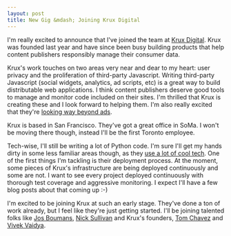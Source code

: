```yaml
---
layout: post
title: New Gig &mdash; Joining Krux Digital
---
```


I'm really excited to announce that I've joined the team at [Krux Digital](http://www.kruxdigital.com). Krux was founded last year and have since been busy building products that help content publishers responsibly manage their consumer data. 

Krux's work touches on two areas very near and dear to my heart: user privacy and the proliferation of third-party Javascript. Writing third-party Javascript (social widgets, analytics, ad scripts, etc) is a great way to build distributable web applications. I think content publishers deserve good tools to manage and monitor code included on their sites. I'm thrilled that Krux is creating these and I look forward to helping them. I'm also really excited that they're [looking way beyond ads](http://www.kruxdigital.com/broadcasts/toms_blog/time_to_move_beyond_the_ad_frontier/).

Krux is based in San Francisco. They've got a great office in SoMa. I won't be moving there though, instead I'll be the first Toronto employee.

Tech-wise, I'll still be writing a lot of Python code. I'm sure I'll get my hands dirty in some less familiar areas though, as they [use a lot of cool tech](http://engineering.kruxdigital.com/technology). One of the first things I'm tackling is their deployment process. At the moment, some pieces of Krux's infrastructure are being deployed continuously and some are not. I want to see every project deployed continuously with thorough test coverage and aggressive monitoring. I expect I'll have a few blog posts about that coming up :-)

I'm excited to be joining Krux at such an early stage. They've done a ton of work already, but I feel like they're just getting started. I'll be joining talented folks like [Jos Boumans](http://www.oscon.com/oscon2009/public/schedule/speaker/4676), [Nick Sullivan](http://nick.sullivanflock.com/resume/) and Krux's founders, [Tom Chavez](http://www.kruxdigital.com/broadcasts/toms_blog/) and [Vivek Vaidya](http://www.kruxdigital.com/broadcasts/viveks_blog/).
